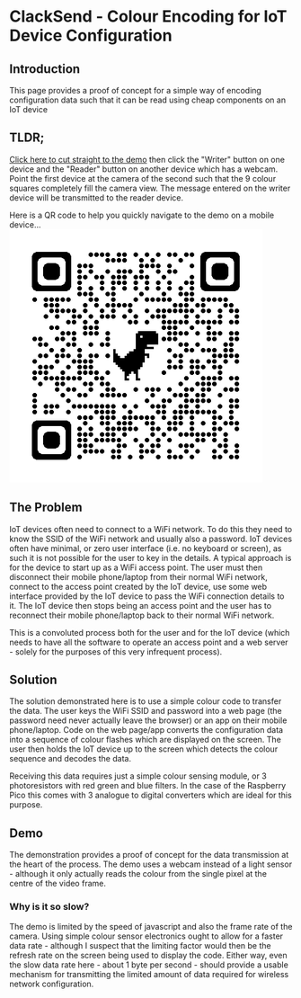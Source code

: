 # ClackSend - Colour Encoding for IoT Device Configuration

## Introduction
This page provides a proof of concept for a simple way of encoding configuration data such that it can be read using cheap components on an IoT device

## TLDR;
[Click here to cut straight to the demo](demo.html) then click the "Writer" button on one device and the "Reader" button on another device which has a webcam. Point the first device at the camera of the second such that the 9 colour squares completely fill the camera view. The message entered on the writer device will be transmitted to the reader device.

Here is a QR code to help you quickly navigate to the demo on a mobile device...
![QR code for demo page](demoQRCode.png)

## The Problem
IoT devices often need to connect to a WiFi network. To do this they need to know the SSID of the WiFi network and usually also a password. IoT devices often have minimal, or zero user interface (i.e. no keyboard or screen), as such it is not possible for the user to key in the details. A typical approach is for the device to start up as a WiFi access point. The user must then disconnect their mobile phone/laptop from their normal WiFi network, connect to the access point created by the IoT device, use some web interface provided by the IoT device to pass the WiFi connection details to it. The IoT device then stops being an access point and the user has to reconnect their mobile phone/laptop back to their normal WiFi network.

This is a convoluted process both for the user and for the IoT device (which needs to have all the software to operate an access point and a web server - solely for the purposes of this very infrequent process).
        
## Solution
The solution demonstrated here is to use a simple colour code to transfer the data. The user keys the WiFi SSID and password into a web page (the password need never actually leave the browser) or an app on their mobile phone/laptop. Code on the web page/app converts the configuration data into a sequence of colour flashes which are displayed on the screen. The user then holds the IoT device up to the screen which detects the colour sequence and decodes the data.

Receiving this data requires just a simple colour sensing module, or 3 photoresistors with red green and blue filters. In the case of the Raspberry Pico this comes with 3 analogue to digital converters which are ideal for this purpose.

## Demo
The demonstration provides a proof of concept for the data transmission at the heart of the process. The demo uses a webcam instead of a light sensor - although it only actually reads the colour from the single pixel at the centre of the video frame.

### Why is it so slow?
The demo is limited by the speed of javascript and also the frame rate of the camera. Using simple colour sensor electronics ought to allow for a faster data rate - although I suspect that the limiting factor would then be the refresh rate on the screen being used to display the code. Either way, even the slow data rate here - about 1 byte per second - should provide a usable mechanism for transmitting the limited amount of data required for wireless network configuration.

